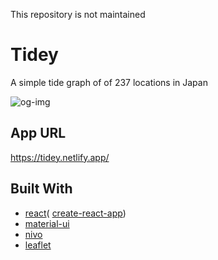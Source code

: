 This repository is not maintained

# Tidey

A simple tide graph of of 237 locations in Japan

![og-img](https://user-images.githubusercontent.com/55348837/80937723-4ca9b500-8e11-11ea-8349-c58434b15b9f.png)

## App URL

<https://tidey.netlify.app/>

## Built With

- [react](https://reactjs.org/)( [create-react-app](https://github.com/facebook/create-react-app))
- [material-ui](https://material-ui.com/)
- [nivo](https://nivo.rocks/)
- [leaflet](https://leafletjs.com/)
